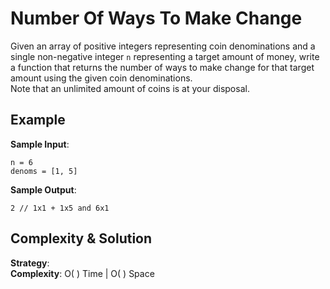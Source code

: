 # Number Of Ways To Make Change  
Given an array of positive integers representing coin denominations and a single non-negative integer `n` representing a target amount of money, write a function that returns the number of ways to make change for that target amount using the given coin denominations.  
Note that an unlimited amount of coins is at your disposal.  

## Example  
__Sample Input__:  
```
n = 6  
denoms = [1, 5]  
```

__Sample Output__:  
```
2 // 1x1 + 1x5 and 6x1  
```

## Complexity & Solution  
__Strategy__:  
__Complexity__: O( ) Time | O( ) Space  